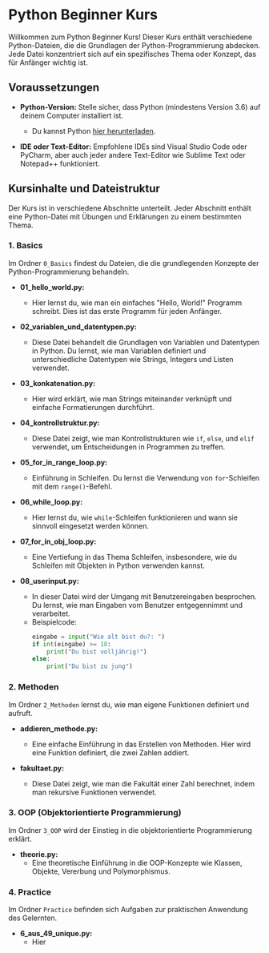 # Python Beginner Kurs

Willkommen zum Python Beginner Kurs! Dieser Kurs enthält verschiedene Python-Dateien, die die Grundlagen der Python-Programmierung abdecken. Jede Datei konzentriert sich auf ein spezifisches Thema oder Konzept, das für Anfänger wichtig ist.

## Voraussetzungen

- **Python-Version:** Stelle sicher, dass Python (mindestens Version 3.6) auf deinem Computer installiert ist. 
  - Du kannst Python [hier herunterladen](https://www.python.org/downloads/).
  
- **IDE oder Text-Editor:** Empfohlene IDEs sind Visual Studio Code oder PyCharm, aber auch jeder andere Text-Editor wie Sublime Text oder Notepad++ funktioniert.

## Kursinhalte und Dateistruktur

Der Kurs ist in verschiedene Abschnitte unterteilt. Jeder Abschnitt enthält eine Python-Datei mit Übungen und Erklärungen zu einem bestimmten Thema.

### 1. Basics
Im Ordner `0_Basics` findest du Dateien, die die grundlegenden Konzepte der Python-Programmierung behandeln.

- **01_hello_world.py:** 
  - Hier lernst du, wie man ein einfaches "Hello, World!" Programm schreibt. Dies ist das erste Programm für jeden Anfänger.
  
- **02_variablen_und_datentypen.py:**
  - Diese Datei behandelt die Grundlagen von Variablen und Datentypen in Python. Du lernst, wie man Variablen definiert und unterschiedliche Datentypen wie Strings, Integers und Listen verwendet.

- **03_konkatenation.py:**
  - Hier wird erklärt, wie man Strings miteinander verknüpft und einfache Formatierungen durchführt.

- **04_kontrollstruktur.py:**
  - Diese Datei zeigt, wie man Kontrollstrukturen wie `if`, `else`, und `elif` verwendet, um Entscheidungen in Programmen zu treffen.

- **05_for_in_range_loop.py:**
  - Einführung in Schleifen. Du lernst die Verwendung von `for`-Schleifen mit dem `range()`-Befehl.

- **06_while_loop.py:**
  - Hier lernst du, wie `while`-Schleifen funktionieren und wann sie sinnvoll eingesetzt werden können.

- **07_for_in_obj_loop.py:**
  - Eine Vertiefung in das Thema Schleifen, insbesondere, wie du Schleifen mit Objekten in Python verwenden kannst.

- **08_userinput.py:**
  - In dieser Datei wird der Umgang mit Benutzereingaben besprochen. Du lernst, wie man Eingaben vom Benutzer entgegennimmt und verarbeitet. 
  - Beispielcode:
    ```python
    eingabe = input("Wie alt bist du?: ")
    if int(eingabe) >= 18:
        print("Du bist volljährig!")
    else:
        print("Du bist zu jung")
    ```

### 2. Methoden
Im Ordner `2_Methoden` lernst du, wie man eigene Funktionen definiert und aufruft.

- **addieren_methode.py:**
  - Eine einfache Einführung in das Erstellen von Methoden. Hier wird eine Funktion definiert, die zwei Zahlen addiert.

- **fakultaet.py:**
  - Diese Datei zeigt, wie man die Fakultät einer Zahl berechnet, indem man rekursive Funktionen verwendet.

### 3. OOP (Objektorientierte Programmierung)
Im Ordner `3_OOP` wird der Einstieg in die objektorientierte Programmierung erklärt.

- **theorie.py:**
  - Eine theoretische Einführung in die OOP-Konzepte wie Klassen, Objekte, Vererbung und Polymorphismus.

### 4. Practice
Im Ordner `Practice` befinden sich Aufgaben zur praktischen Anwendung des Gelernten.

- **6_aus_49_unique.py:**
  - Hier
